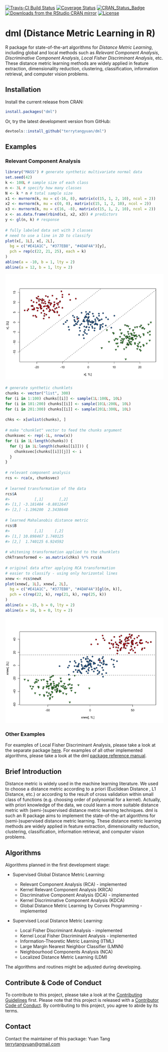 [![Travis-CI Build Status](https://travis-ci.org/terrytangyuan/dml.svg?branch=master)](https://travis-ci.org/terrytangyuan/dml)
[![Coverage Status](https://coveralls.io/repos/terrytangyuan/dml/badge.svg?branch=master)](https://coveralls.io/r/terrytangyuan/dml?branch=master)
[![CRAN_Status_Badge](http://www.r-pkg.org/badges/version/dml)](https://cran.r-project.org/package=dml)
[![Downloads from the RStudio CRAN mirror](https://cranlogs.r-pkg.org/badges/grand-total/dml)](https://cran.r-project.org/package=dml)
[![License](http://img.shields.io/:license-mit-blue.svg?style=flat)](http://badges.mit-license.org)

# dml (Distance Metric Learning in R)

R package for state-of-the-art algorithms for *Distance Metric Learning*, including global and local methods such as *Relevant Component Analysis*, *Discriminative Component Analysis*, *Local Fisher Discriminant Analysis*, etc. These distance metric learning methods are widely applied in feature extraction, dimensionality reduction, clustering, classification, information retrieval, and computer vision problems.

## Installation

Install the current release from CRAN:

```r
install.packages("dml")
```

Or, try the latest development version from GitHub:

```r
devtools::install_github("terrytangyuan/dml")
```

## Examples

### Relevant Component Analysis

```r
library("MASS") # generate synthetic multivariate normal data
set.seed(42)
k <- 100L # sample size of each class
n <- 3L # specify how many classes
N <- k * n # total sample size
x1 <- mvrnorm(k, mu = c(-16, 8), matrix(c(15, 1, 2, 10), ncol = 2))
x2 <- mvrnorm(k, mu = c(0, 0), matrix(c(15, 1, 2, 10), ncol = 2))
x3 <- mvrnorm(k, mu = c(16, -8), matrix(c(15, 1, 2, 10), ncol = 2))
x <- as.data.frame(rbind(x1, x2, x3)) # predictors
y <- gl(n, k) # response

# fully labeled data set with 3 classes
# need to use a line in 2D to classify
plot(x[, 1L], x[, 2L],
  bg = c("#E41A1C", "#377EB8", "#4DAF4A")[y],
  pch = rep(c(22, 21, 25), each = k)
)
abline(a = -10, b = 1, lty = 2)
abline(a = 12, b = 1, lty = 2)
```

<img src="docs/imgs/rca-example-part1.png"/>

```r
# generate synthetic chunklets
chunks <- vector("list", 300)
for (i in 1:100) chunks[[i]] <- sample(1L:100L, 10L)
for (i in 101:200) chunks[[i]] <- sample(101L:200L, 10L)
for (i in 201:300) chunks[[i]] <- sample(201L:300L, 10L)

chks <- x[unlist(chunks), ]

# make "chunklet" vector to feed the chunks argument
chunksvec <- rep(-1L, nrow(x))
for (i in 1L:length(chunks)) {
  for (j in 1L:length(chunks[[i]])) {
    chunksvec[chunks[[i]][j]] <- i
  }
}

# relevant component analysis
rcs <- rca(x, chunksvec)

# learned transformation of the data
rcs$A
#>           [,1]       [,2]
#> [1,] -3.181484 -0.8812647
#> [2,] -1.196200  2.3438640

# learned Mahalanobis distance metric
rcs$B
#>           [,1]     [,2]
#> [1,] 10.898467 1.740125
#> [2,]  1.740125 6.924592

# whitening transformation applied to the chunklets
chkTransformed <- as.matrix(chks) %*% rcs$A

# original data after applying RCA transformation
# easier to classify - using only horizontal lines
xnew <- rcs$newX
plot(xnew[, 1L], xnew[, 2L],
  bg = c("#E41A1C", "#377EB8", "#4DAF4A")[gl(n, k)],
  pch = c(rep(22, k), rep(21, k), rep(25, k))
)
abline(a = -15, b = 0, lty = 2)
abline(a = 16, b = 0, lty = 2)
```
<img src="docs/imgs/rca-example-part2.png"/>

### Other Examples

For examples of Local Fisher Discriminant Analysis, please take a look at the separate package [here](https://github.com/terrytangyuan/lfda). For examples of all other implemented algorithms, please take a look at the dml [package reference manual](https://cran.r-project.org/web/packages/dml/dml.pdf). 

## Brief Introduction

Distance metric is widely used in the machine learning literature. We used to choose a distance metric according to a priori (Euclidean Distance , L1 Distance, etc.) or according to the result of cross validation within small class of functions (e.g. choosing order of polynomial for a kernel). Actually, with priori knowledge of the data, we could learn a more suitable distance metric with (semi-)supervised distance metric learning techniques. dml is such an R package aims to implement the state-of-the-art algorithms for (semi-)supervised distance metric learning. These distance metric learning methods are widely applied in feature extraction, dimensionality reduction, clustering, classification, information retrieval, and computer vision problems.

## Algorithms

Algorithms planned in the first development stage:

  * Supervised Global Distance Metric Learning:
  
    * Relevant Component Analysis (RCA) - implemented
    * Kernel Relevant Component Analysis (KRCA)
    * Discriminative Component Analysis (DCA) - implemented
    * Kernel Discriminative Component Analysis (KDCA)
    * Global Distance Metric Learning by Convex Programming - implemented

  * Supervised Local Distance Metric Learning:

    * Local Fisher Discriminant Analysis - implemented
    * Kernel Local Fisher Discriminant Analysis - implemented
    * Information-Theoretic Metric Learning (ITML)
    * Large Margin Nearest Neighbor Classifier (LMNN)
    * Neighbourhood Components Analysis (NCA)
    * Localized Distance Metric Learning (LDM)

The algorithms and routines might be adjusted during developing.

## Contribute & Code of Conduct

To contribute to this project, please take a look at the [Contributing Guidelines](CONTRIBUTING.md) first. Please note that this project is released with a [Contributor Code of Conduct](CODE_OF_CONDUCT.md). By contributing to this project, you agree to abide by its terms.

## Contact

Contact the maintainer of this package:
Yuan Tang <terrytangyuan@gmail.com>
